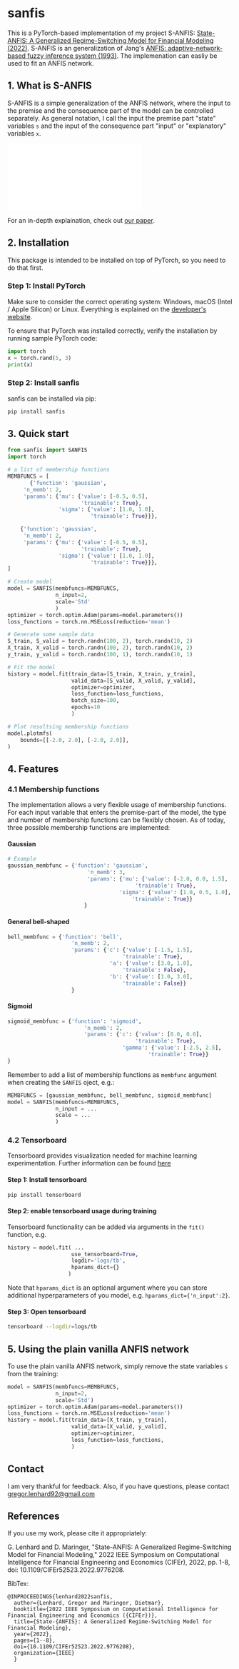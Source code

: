 # sanfis

This is a PyTorch-based implementation of my project S-ANFIS: [State-ANFIS: A Generalized Regime-Switching Model for Financial Modeling (2022)](https://ieeexplore.ieee.org/abstract/document/9776208). S-ANFIS is an generalization of Jang's [ANFIS: adaptive-network-based fuzzy inference system (1993)](https://ieeexplore.ieee.org/abstract/document/256541). The implemenation can easliy be used to fit an ANFIS network.

## 1. What is S-ANFIS

S-ANFIS is a simple generalization of the ANFIS network, where the input to the premise and the consequence part of the model can be controlled separately. As general notation, I call the input the premise part "state" variables ``s`` and the input of the consequence part "input" or "explanatory" variables ``x``. 

![S-ANFIS architecture](img/sanfis_architecture.pdf)

For an in-depth explaination, check out [our paper](https://ieeexplore.ieee.org/abstract/document/9776208).

## 2. Installation
This package is intended to be installed on top of PyTorch, so you need to do that first.
### Step 1: Install PyTorch
Make sure to consider the correct operating system: Windows, macOS (Intel / Apple Silicon) or Linux. Everything is explained on the [developer's website](https://pytorch.org/get-started/locally/). 

To ensure that PyTorch was installed correctly, verify the installation by running sample PyTorch code:

```python
import torch
x = torch.rand(5, 3)
print(x)
```
### Step 2: Install sanfis
sanfis can be installed via pip:

```bash
pip install sanfis
```

## 3. Quick start

```python
from sanfis import SANFIS
import torch

# a list of membership functions
MEMBFUNCS = [
       {'function': 'gaussian',
     'n_memb': 2,
     'params': {'mu': {'value': [-0.5, 0.5],
                       'trainable': True},
                'sigma': {'value': [1.0, 1.0],
                          'trainable': True}}},

    {'function': 'gaussian',
     'n_memb': 2,
     'params': {'mu': {'value': [-0.5, 0.5],
                       'trainable': True},
                'sigma': {'value': [1.0, 1.0],
                          'trainable': True}}},
]

# Create model
model = SANFIS(membfuncs=MEMBFUNCS,
               n_input=2,
               scale='Std'
               )
optimizer = torch.optim.Adam(params=model.parameters())
loss_functions = torch.nn.MSELoss(reduction='mean')

# Generate some sample data
S_train, S_valid = torch.randn(100, 2), torch.randn(10, 2)
X_train, X_valid = torch.randn(100, 2), torch.randn(10, 2)
y_train, y_valid = torch.randn(100, 1), torch.randn(10, 1)

# Fit the model
history = model.fit(train_data=[S_train, X_train, y_train],
                    valid_data=[S_valid, X_valid, y_valid],
                    optimizer=optimizer,
                    loss_function=loss_functions,
                    batch_size=100,
                    epochs=10
                    )

# Plot resultsing membership functions 
model.plotmfs(
    bounds=[[-2.0, 2.0], [-2.0, 2.0]],
)
```

## 4. Features
### 4.1 Membership functions
The implementation allows a very flexible usage of membership functions. For each input variable that enters the premise-part of the model, the type and number of membership functions can be flexibly chosen. As of today, three possible membership functions are implemented:

#### Gaussian
```python
# Example
gaussian_membfunc = {'function': 'gaussian',
						 'n_memb': 3,
						 'params': {'mu': {'value': [-2.0, 0.0, 1.5],
						                'trainable': True},
						           'sigma': {'value': [1.0, 0.5, 1.0],
						               'trainable': True}}
						}
```

#### General bell-shaped
```python
bell_membfunc = {'function': 'bell',
					'n_memb': 2,
					'params': {'c': {'value': [-1.5, 1.5],
					                'trainable': True},
					            'a': {'value': [3.0, 1.0],
					                'trainable': False},
					            'b': {'value': [1.0, 3.0],
					                'trainable': False}}
					}
```
#### Sigmoid
```python
sigmoid_membfunc = {'function': 'sigmoid',
						'n_memb': 2,
						'params': {'c': {'value': [0.0, 0.0],
						                'trainable': True},
						            'gamma': {'value': [-2.5, 2.5],
						                    'trainable': True}}
}
```

Remember to add a list of membership functions as `membfunc` argument when creating the ```SANFIS``` oject, e.g.:

```python
MEMBFUNCS = [gaussian_membfunc, bell_membfunc, sigmoid_membfunc]
model = SANFIS(membfuncs=MEMBFUNCS,
			   n_input = ...
			   scale = ...
			   )
```

### 4.2 Tensorboard
Tensorboard provides visualization needed for machine learning experimentation. Further information can be found [here](https://www.tensorflow.org/tensorboard)

#### Step 1: Install tensorboard
```bash
pip install tensorboard
```

#### Step 2: enable tensorboard usage during training

Tensorboard functionality can be added via arguments in the `fit()` function, e.g.

```python
history = model.fit( ...
                    use_tensorboard=True,
                    logdir='logs/tb',
                    hparams_dict={}
                   )
```
Note that `hparams_dict` is an optional argument where you can store additional hyperparameters of you model, e.g. `hparams_dict={'n_input':2}`.

#### Step 3: Open tensorboard
```bash
tensorboard --logdir=logs/tb
```


## 5. Using the plain vanilla ANFIS network
To use the plain vanilla ANFIS network, simply remove the state variables `s` from the training:

```python
model = SANFIS(membfuncs=MEMBFUNCS,
               n_input=2,
               scale='Std')
optimizer = torch.optim.Adam(params=model.parameters())
loss_functions = torch.nn.MSELoss(reduction='mean')
history = model.fit(train_data=[X_train, y_train],
                    valid_data=[X_valid, y_valid],
                    optimizer=optimizer,
                    loss_function=loss_functions,
                    )
```

## Contact
I am very thankful for feedback. Also, if you have questions, please contact gregor.lenhard92@gmail.com



## References
If you use my work, please cite it appropriately:


G. Lenhard and D. Maringer, "State-ANFIS: A Generalized Regime-Switching Model for Financial Modeling," 2022 IEEE Symposium on Computational Intelligence for Financial Engineering and Economics (CIFEr), 2022, pp. 1-8, doi: 10.1109/CIFEr52523.2022.9776208.

BibTex:


```
@INPROCEEDINGS{lenhard2022sanfis,
  author={Lenhard, Gregor and Maringer, Dietmar},
  booktitle={2022 IEEE Symposium on Computational Intelligence for Financial Engineering and Economics ({CIFEr})}, 
  title={State-{ANFIS}: A Generalized Regime-Switching Model for Financial Modeling}, 
  year={2022},
  pages={1--8},
  doi={10.1109/CIFEr52523.2022.9776208},
  organization={IEEE}
  }
```